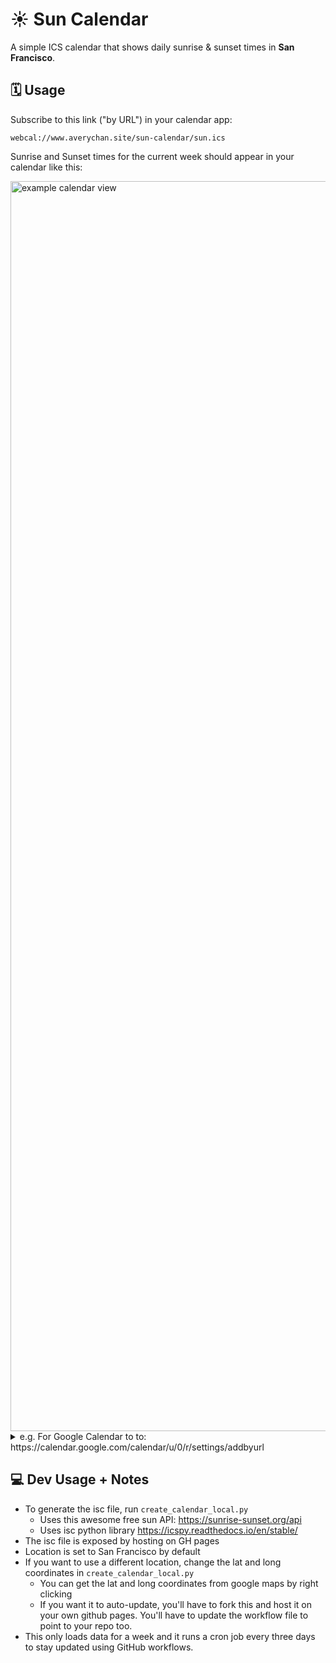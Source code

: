 # ☀️ Sun Calendar

[//]: # (Comment so I can update the file to trigger activity: .)

A simple ICS calendar that shows daily sunrise & sunset times in **San Francisco**.  

## 🗓️ Usage

Subscribe to this link ("by URL") in your calendar app: 

```
webcal://www.averychan.site/sun-calendar/sun.ics
```

Sunrise and Sunset times for the current week should appear in your calendar like this:

<img src="https://github.com/user-attachments/assets/b74367bc-9a3c-44dd-b00d-57a810d2285f" style="height: 50vh" alt="example calendar view">

<details>
    <summary>e.g. For Google Calendar to to: https://calendar.google.com/calendar/u/0/r/settings/addbyurl</summary>
    <div>
        <br>
        <img src="https://github.com/user-attachments/assets/508cacad-239e-49fa-8e87-ab9bdcb27abb" style="height: 50vh" />
        <img src="https://github.com/user-attachments/assets/e9da2a43-cf50-4b93-9950-995eed520b97" style="height: 50vh" />
    </div>
</details>


## 💻 Dev Usage + Notes

- To generate the isc file, run `create_calendar_local.py`
    - Uses this awesome free sun API: https://sunrise-sunset.org/api
    - Uses isc python library https://icspy.readthedocs.io/en/stable/
- The isc file is exposed by hosting on GH pages
- Location is set to San Francisco by default
- If you want to use a different location, change the lat and long coordinates in `create_calendar_local.py`
    - You can get the lat and long coordinates from google maps by right clicking
    - If you want it to auto-update, you'll have to fork this and host it on your own github pages. You'll have to update the workflow file to point to your repo too.
- This only loads data for a week and it runs a cron job every three days to stay updated using GitHub workflows.
